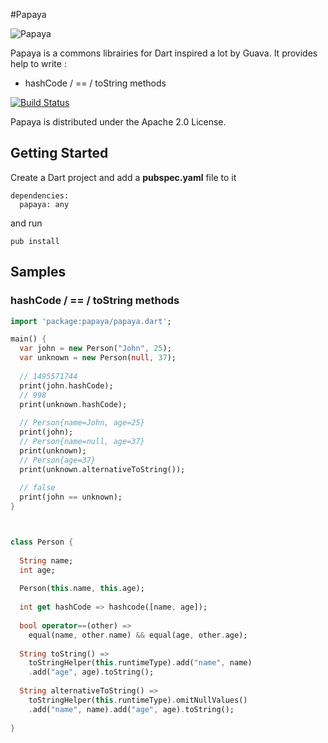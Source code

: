 #Papaya

![Papaya](https://raw.github.com/nfrancois/papaya/master/papaya.jpg)

Papaya is a commons librairies for Dart inspired a lot by Guava.
It provides help to write :
- hashCode / == / toString methods


[![Build Status](https://drone.io/github.com/nfrancois/papaya/status.png)](https://drone.io/github.com/nfrancois/papaya/latest)

Papaya is distributed under the Apache 2.0 License.


## Getting Started

Create a Dart project and add a **pubspec.yaml** file to it

```
dependencies:
  papaya: any
```

and run

```
pub install
```

## Samples

### hashCode / == / toString methods

```dart
import 'package:papaya/papaya.dart';

main() {
  var john = new Person("John", 25);
  var unknown = new Person(null, 37);
  
  // 1495571744
  print(john.hashCode);
  // 998
  print(unknown.hashCode);
 
  // Person{name=John, age=25}
  print(john);
  // Person{name=null, age=37}
  print(unknown);
  // Person{age=37}
  print(unknown.alternativeToString());
  
  // false
  print(john == unknown);
}



class Person {
  
  String name;
  int age;
  
  Person(this.name, this.age);
  
  int get hashCode => hashcode([name, age]);
  
  bool operator==(other) => 
  	equal(name, other.name) && equal(age, other.age);
  
  String toString() => 
  	toStringHelper(this.runtimeType).add("name", name)
  	.add("age", age).toString();
  
  String alternativeToString() => 
    toStringHelper(this.runtimeType).omitNullValues()
    .add("name", name).add("age", age).toString();
  
}
```
